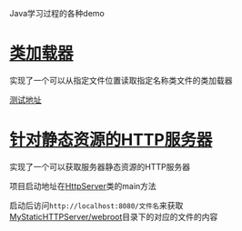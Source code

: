 Java学习过程的各种demo

# [类加载器](MyClassLoader)

实现了一个可以从指定文件位置读取指定名称类文件的类加载器

[测试地址](MyClassLoader/src/test/java/TestDiskClassLoader.java)


#  [针对静态资源的HTTP服务器](MyStaticHTTPServer)

实现了一个可以获取服务器静态资源的HTTP服务器

项目启动地址在[HttpServer](MyStaticHTTPServer/src/main/java/HttpServer.java)类的main方法

启动后访问`http://localhost:8080/文件名`来获取 [MyStaticHTTPServer/webroot](MyStaticHTTPServer/webroot)目录下的对应的文件的内容
